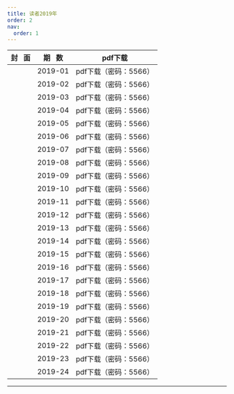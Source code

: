 ```yaml
---
title: 读者2019年
order: 2
nav:
  order: 1
---
```

| 封   面 | 期   数 |        pdf下载        |
| :-------: | :-------: | :-------------------: |
|          |  2019-01  | pdf下载（密码：5566） |
|          |  2019-02  | pdf下载（密码：5566） |
|          |  2019-03  | pdf下载（密码：5566） |
|          |  2019-04  | pdf下载（密码：5566） |
|          |  2019-05  | pdf下载（密码：5566） |
|          |  2019-06  | pdf下载（密码：5566） |
|          |  2019-07  | pdf下载（密码：5566） |
|          |  2019-08  | pdf下载（密码：5566） |
|          |  2019-09  | pdf下载（密码：5566） |
|          |  2019-10  | pdf下载（密码：5566） |
|          |  2019-11  | pdf下载（密码：5566） |
|          |  2019-12  | pdf下载（密码：5566） |
|          |  2019-13  | pdf下载（密码：5566） |
|          |  2019-14  | pdf下载（密码：5566） |
|          |  2019-15  | pdf下载（密码：5566） |
|          |  2019-16  | pdf下载（密码：5566） |
|          |  2019-17  | pdf下载（密码：5566） |
|          |  2019-18  | pdf下载（密码：5566） |
|          |  2019-19  | pdf下载（密码：5566） |
|          |  2019-20  | pdf下载（密码：5566） |
|          |  2019-21  | pdf下载（密码：5566） |
|          |  2019-22  | pdf下载（密码：5566） |
|          |  2019-23  | pdf下载（密码：5566） |
|          |  2019-24  | pdf下载（密码：5566） |

---
